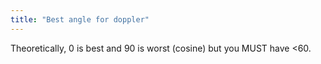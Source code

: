 ```yaml
---
title: "Best angle for doppler"
---
```

Theoretically, 0 is best and 90 is worst (cosine) but you MUST have &lt;60.

